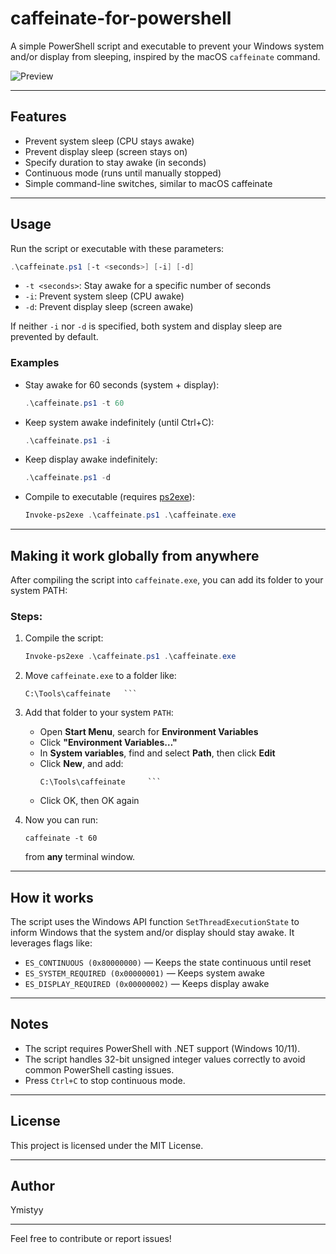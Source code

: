 # caffeinate-for-powershell

A simple PowerShell script and executable to prevent your Windows system and/or display from sleeping, inspired by the macOS `caffeinate` command.

![Preview](https://i.imgur.com/72Tkik0.png)

---

## Features

- Prevent system sleep (CPU stays awake)  
- Prevent display sleep (screen stays on)  
- Specify duration to stay awake (in seconds)  
- Continuous mode (runs until manually stopped)  
- Simple command-line switches, similar to macOS caffeinate

---

## Usage

Run the script or executable with these parameters:

```powershell
.\caffeinate.ps1 [-t <seconds>] [-i] [-d]
```

- `-t <seconds>`: Stay awake for a specific number of seconds  
- `-i`: Prevent system sleep (CPU awake)  
- `-d`: Prevent display sleep (screen awake)  

If neither `-i` nor `-d` is specified, both system and display sleep are prevented by default.

### Examples

- Stay awake for 60 seconds (system + display):  
  ```powershell
  .\caffeinate.ps1 -t 60
  ```

- Keep system awake indefinitely (until Ctrl+C):  
  ```powershell
  .\caffeinate.ps1 -i
  ```

- Keep display awake indefinitely:  
  ```powershell
  .\caffeinate.ps1 -d
  ```

- Compile to executable (requires [ps2exe](https://github.com/MScholtes/PS2EXE)):

  ```powershell
  Invoke-ps2exe .\caffeinate.ps1 .\caffeinate.exe
  ```

---

## Making it work globally from anywhere

After compiling the script into `caffeinate.exe`, you can add its folder to your system PATH:

### Steps:

1. Compile the script:
   ```powershell
   Invoke-ps2exe .\caffeinate.ps1 .\caffeinate.exe
   ```

2. Move `caffeinate.exe` to a folder like:
   ```
   C:\Tools\caffeinate   ```

3. Add that folder to your system `PATH`:
   - Open **Start Menu**, search for **Environment Variables**
   - Click **"Environment Variables…"**
   - In **System variables**, find and select **Path**, then click **Edit**
   - Click **New**, and add:
     ```
     C:\Tools\caffeinate     ```
   - Click OK, then OK again

4. Now you can run:
   ```
   caffeinate -t 60
   ```
   from **any** terminal window.

---

## How it works

The script uses the Windows API function `SetThreadExecutionState` to inform Windows that the system and/or display should stay awake. It leverages flags like:

- `ES_CONTINUOUS (0x80000000)` — Keeps the state continuous until reset  
- `ES_SYSTEM_REQUIRED (0x00000001)` — Keeps system awake  
- `ES_DISPLAY_REQUIRED (0x00000002)` — Keeps display awake

---

## Notes

- The script requires PowerShell with .NET support (Windows 10/11).  
- The script handles 32-bit unsigned integer values correctly to avoid common PowerShell casting issues.  
- Press `Ctrl+C` to stop continuous mode.

---

## License

This project is licensed under the MIT License.

---

## Author

Ymistyy

---

Feel free to contribute or report issues!
